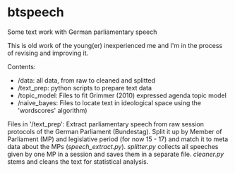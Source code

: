 # btspeech
Some text work with German parliamentary speech  

This is old work of the young(er) inexperienced me and I'm in the process of revising and improving it.

Contents:
- /data: all data, from raw to cleaned and splitted
- /text_prep: python scripts to prepare text data
- /topic_model: Files to fit Grimmer (2010) expressed agenda topic model
- /naive_bayes: Files to locate text in ideological space using the 'wordscores' algorithm) 

Files in '/text_prep':
Extract parliamentary speech from raw session protocols of the German Parliament (Bundestag). Split it up by Member of Parliament (MP) and legislative period (for now 15 - 17) and match it to meta data about the MPs (*speech_extract.py*).
*splitter.py* collects all speeches given by one MP in a session and saves them in a separate file. *cleaner.py* stems and cleans the text for statistical analysis. 
